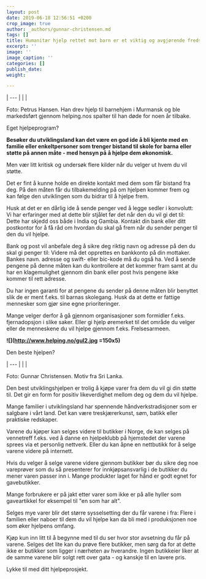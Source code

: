 ```yaml
---
layout: post
date: 2019-06-18 12:56:51 +0200
crop_image: true
author: _authors/gunnar-christensen.md
tags: []
title: Humanitær hjelp rettet mot barn er et viktig og avgjørende fredsarbeid
excerpt: ''
image: ''
image_caption: ''
categories: []
publish_date: 
weight: 

---
```


| --- |
|  |

Foto: Petrus Hansen. Han drev hjelp til barnehjem i Murmansk og ble  
markedsført gjennom helping.nos spalter til han døde for noen år tilbake.

Eget hjelpeprogram?

**Besøker du utviklingsland kan det være en god ide å bli kjente med en familie eller enkeltpersoner som trenger bistand til skole for barna eller støtte på annen måte - med hensyn på å hjelpe dem økonomisk.**

Men vær litt kritisk og undersøk flere kilder når du velger ut hvem du vil støtte.

Det er fint å kunne holde en direkte kontakt med dem som får bistand fra deg. På den måten får du tilbakemelding på om hjelpen kommer frem og kan følge den utviklingen som du bidrar til å hjelpe frem.

Husk at det er en dårlig ide å sende penger ved å legge sedler i konvolutt: Vi har erfaringer med at dette blir stjålet før det når den du vil gi det til: Dette har skjedd oss både i India og Gambia. Kontakt din bank eller ditt postkontor for å få råd om hvordan du skal gå frem når du sender penger til den du vil hjelpe.

Bank og post vil anbefale deg å sikre deg riktig navn og adresse på den du skal gi penger til: Videre må det opprettes en bankkonto på din mottaker. Bankes navn. adresse og swift- eller bic-kode må du også ha. Ved å sende pengene på denne måten kan du kontrollere at det kommer fram samt at du har en klagemulighet gjennom din bank eller post hvis pengene ikke kommer til rett adresse.

Du har ingen garanti for at pengene du sender på denne måten blir benyttet slik de er ment f.eks. til barnas skolegang. Husk da at dette er fattige mennesker som gjør sine egne prioriteringer.

Mange velger derfor å gå gjennom organisasjoner som formidler f.eks. fjernadopsjon i slike saker. Eller gi hjelp øremerket til det område du velger eller de menneskene du vil hjelpe gjennom f.eks. Frelsesarmeen.

**![](http://www.helping.no/gul2.jpg =150x5)**

Den beste hjelpen?

| --- |
|  |

Foto: Gunnar Christensen. Motiv fra Sri Lanka.

Den best utviklingshjelpen er trolig å kjøpe varer fra dem du vil gi din støtte til. Det gir en form for positiv likeverdighet mellom deg og dem du vil hjelpe.  
  
Mange familier i utviklingsland har spennende håndverkstradisjoner som er salgbare i vårt land. Det kan være treskjærerkunst, søm, batikk eller praktiske redskaper.

Varene du kjøper kan selges videre til butikker i Norge, de kan selges på vennetreff f.eks. ved å danne en hjelpeklubb på hjemstedet der varene sprees via et personlig nettverk. Eller du kan åpne en nettbutikk for å selge varene videre på internett.

Hvis du velger å selge varene videre gjennom butikker bør du sikre deg noe vareprøver som du så presenterer for innkjøpsansvarlig i de butikker du mener varen passer inn i. Mange produkter laget for hånd er godt egnet for gavebutikker.

Mange forbrukere er på jakt etter varer som ikke er på alle hyller som gaveartikkel for eksempel til "en som har alt".

Selges mye varer blir det større sysselsetting der du får varene i fra: Flere i familien eller naboer til dem du vil hjelpe kan da bli med i produksjonen noe som øker hjelpens omfang.

Kjøp kun inn litt til å begynne med til du ser hvor stor avsetning du får på varene. Selges det lite kan du prøve flere butikker, men sørg da for at dette ikke er butikker som ligger i nærheten av hverandre. Ingen butikkeier liker at de samme varene blir solgt rett over gata - og kanskje til en lavere pris.

Lykke til med ditt hjelpeprosjekt.